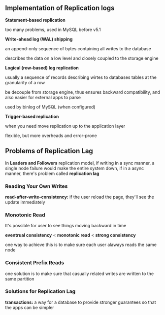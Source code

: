 ## Implementation of Replication logs

**Statement-based replication**

too many problems, used in MySQL before v5.1

**Write-ahead log (WAL) shipping**

an append-only sequence of bytes containing all writes to the database

describes the data on a low level and closely coupled to the storage engine

**Logical (row-based) log replication**

usually a sequence of records describing wirtes to databases tables at the granularity of a row

be decouple from storage engine, thus ensures backward compatibility, and also easier for external apps to parse

used by binlog of MySQL (when configured)

**Trigger-based replication**

when you need move replication up to the application layer

flexible, but more overheads and error-prone



## Problems of Replication Lag

In **Leaders and Followers** replication model, if writing in a sync manner, a single node failure would make the entire system down, if in a async manner, there's problem called **replication lag**

### Reading Your Own Writes

**read-after-write-consistency:** if the user reload the page, they'll see the update immediately

### Monotonic Read

It's possible for user to see things moving backward in time

**eventrual consistency** < **monotonic read** < **strong consistency**

one way to achieve this is to make sure each user alaways reads the same node

### Consistent Prefix Reads

one solution is to make sure that casually related writes are written to the same partition

### Solutions for Replication Lag

**transactions:** a way for a database to provide stronger guarantees so that the apps can be simpler